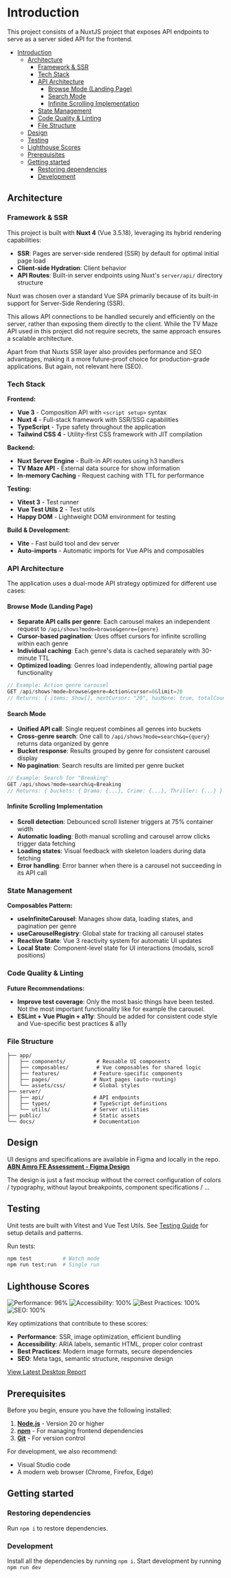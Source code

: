 # Introduction

This project consists of a NuxtJS project that exposes API endpoints to serve as a server sided API for the frontend.

- [Introduction](#introduction)
  - [Architecture](#architecture)
    - [Framework \& SSR](#framework--ssr)
    - [Tech Stack](#tech-stack)
    - [API Architecture](#api-architecture)
      - [Browse Mode (Landing Page)](#browse-mode-landing-page)
      - [Search Mode](#search-mode)
      - [Infinite Scrolling Implementation](#infinite-scrolling-implementation)
    - [State Management](#state-management)
    - [Code Quality \& Linting](#code-quality--linting)
    - [File Structure](#file-structure)
  - [Design](#design)
  - [Testing](#testing)
  - [Lighthouse Scores](#lighthouse-scores)
  - [Prerequisites](#prerequisites)
  - [Getting started](#getting-started)
    - [Restoring dependencies](#restoring-dependencies)
    - [Development](#development)

## Architecture

### Framework & SSR

This project is built with **Nuxt 4** (Vue 3.5.18), leveraging its hybrid rendering capabilities:

- **SSR**: Pages are server-side rendered (SSR) by default for optimal initial page load
- **Client-side Hydration**: Client behavior
- **API Routes**: Built-in server endpoints using Nuxt's `server/api/` directory structure

Nuxt was chosen over a standard Vue SPA primarily because of its built-in support for Server-Side Rendering (SSR).

This allows API connections to be handled securely and efficiently on the server, rather than exposing them directly to the client. While the TV Maze API used in this project did not require secrets, the same approach ensures a scalable architecture.

Apart from that Nuxts SSR layer also provides performance and SEO advantages, making it a more future-proof choice for production-grade applications. But again, not relevant here (SEO).

### Tech Stack

**Frontend:**

- **Vue 3** - Composition API with `<script setup>` syntax
- **Nuxt 4** - Full-stack framework with SSR/SSG capabilities
- **TypeScript** - Type safety throughout the application
- **Tailwind CSS 4** - Utility-first CSS framework with JIT compilation

**Backend:**

- **Nuxt Server Engine** - Built-in API routes using h3 handlers
- **TV Maze API** - External data source for show information
- **In-memory Caching** - Request caching with TTL for performance

**Testing:**

- **Vitest 3** - Test runner
- **Vue Test Utils 2** - Test utils
- **Happy DOM** - Lightweight DOM environment for testing

**Build & Development:**

- **Vite** - Fast build tool and dev server
- **Auto-imports** - Automatic imports for Vue APIs and composables

### API Architecture

The application uses a dual-mode API strategy optimized for different use cases:

#### Browse Mode (Landing Page)

- **Separate API calls per genre**: Each carousel makes an independent request to `/api/shows?mode=browse&genre={genre}`
- **Cursor-based pagination**: Uses offset cursors for infinite scrolling within each genre
- **Individual caching**: Each genre's data is cached separately with 30-minute TTL
- **Optimized loading**: Genres load independently, allowing partial page functionality

```typescript
// Example: Action genre carousel
GET /api/shows?mode=browse&genre=Action&cursor=0&limit=20
// Returns: { items: Show[], nextCursor: "20", hasMore: true, totalCount: 150 }
```

#### Search Mode

- **Unified API call**: Single request combines all genres into buckets
- **Cross-genre search**: One call to `/api/shows?mode=search&q={query}` returns data organized by genre
- **Bucket response**: Results grouped by genre for consistent carousel display
- **No pagination**: Search results are limited per genre bucket

```typescript
// Example: Search for "Breaking"
GET /api/shows?mode=search&q=Breaking
// Returns: { buckets: { Drama: {...}, Crime: {...}, Thriller: {...} } }
```

#### Infinite Scrolling Implementation

- **Scroll detection**: Debounced scroll listener triggers at 75% container width
- **Automatic loading**: Both manual scrolling and carousel arrow clicks trigger data fetching
- **Loading states**: Visual feedback with skeleton loaders during data fetching
- **Error handling**: Error banner when there is a carousel not succeeding in its API call

### State Management

**Composables Pattern:**

- **useInfiniteCarousel**: Manages show data, loading states, and pagination per genre
- **useCarouselRegistry**: Global state for tracking all carousel states
- **Reactive State**: Vue 3 reactivity system for automatic UI updates
- **Local State**: Component-level state for UI interactions (modals, scroll positions)

### Code Quality & Linting

**Future Recommendations:**

- **Improve test coverage**: Only the most basic things have been tested. Not the most important functionality like for example the carousel.
- **ESLint + Vue Plugin + a11y**: Should be added for consistent code style and Vue-specific best practices & a11y

### File Structure

```
├── app/
│   ├── components/          # Reusable UI components
│   ├── composables/         # Vue composables for shared logic
│   ├── features/           # Feature-specific components
│   ├── pages/              # Nuxt pages (auto-routing)
│   └── assets/css/         # Global styles
├── server/
│   ├── api/                # API endpoints
│   ├── types/              # TypeScript definitions
│   └── utils/              # Server utilities
├── public/                 # Static assets
└── docs/                   # Documentation
```

## Design

UI designs and specifications are available in Figma and locally in the repo.
**[ABN Amro FE Assessment - Figma Design](https://www.figma.com/design/9dXS5EyhEiaUBQzBcDuzcc/ABN-Amro-FE-Assessment?node-id=0-1&t=bwAuYkjpKPIY1mj6-1)**

The design is just a fast mockup without the correct configuration of colors / typography, without layout breakpoints, component specifications / ...

## Testing

Unit tests are built with Vitest and Vue Test Utils. See [Testing Guide](./docs/testing.md) for setup details and patterns.

Run tests:

```bash
npm test          # Watch mode
npm run test:run  # Single run
```

## Lighthouse Scores

![Performance: 96%](https://img.shields.io/badge/Performance-98%25-success)
![Accessibility: 100%](https://img.shields.io/badge/Accessibility-100%25-success)
![Best Practices: 100%](https://img.shields.io/badge/Best_Practices-100%25-success)
![SEO: 100%](https://img.shields.io/badge/SEO-100%25-success)

Key optimizations that contribute to these scores:

- **Performance**: SSR, image optimization, efficient bundling
- **Accessibility**: ARIA labels, semantic HTML, proper color contrast
- **Best Practices**: Modern image formats, secure dependencies
- **SEO**: Meta tags, semantic structure, responsive design

[View Latest Desktop Report](https://pagespeed.web.dev/analysis?url=https://abn-fe-assignment.vercel.app&form_factor=desktop)

## Prerequisites

Before you begin, ensure you have the following installed:

1. **[Node.js](https://nodejs.org/en/download)** - Version 20 or higher
2. **[npm](https://www.npmjs.com/)** - For managing frontend dependencies
3. **[Git](https://git-scm.com/downloads)** - For version control

For development, we also recommend:

- Visual Studio code
- A modern web browser (Chrome, Firefox, Edge)

## Getting started

### Restoring dependencies

Run `npm i` to restore dependencies.

### Development

Install all the dependencies by running `npm i`.
Start development by running `npm run dev`
